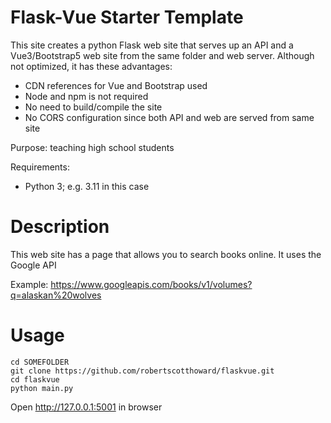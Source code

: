 # Flask-Vue Starter Template

This site creates a python Flask web site that serves up an API and a Vue3/Bootstrap5 web site from the same folder and web server. Although not optimized, it has these advantages:

* CDN references for Vue and Bootstrap used
* Node and npm is not required
* No need to build/compile the site
* No CORS configuration since both API and web are served from same site

Purpose: teaching high school students

Requirements:

* Python 3; e.g. 3.11 in this case

# Description

This web site has a page that allows you to search books online. It uses the Google API

Example: https://www.googleapis.com/books/v1/volumes?q=alaskan%20wolves

# Usage

```
cd SOMEFOLDER
git clone https://github.com/robertscotthoward/flaskvue.git
cd flaskvue
python main.py
```

Open http://127.0.0.1:5001 in browser